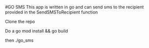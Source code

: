 #GO SMS
This app is written in go and can send sms to the recipient provided in the SendSMSToRecipient function

Clone the repo

Do a go mod install && go build

then ./go_sms
